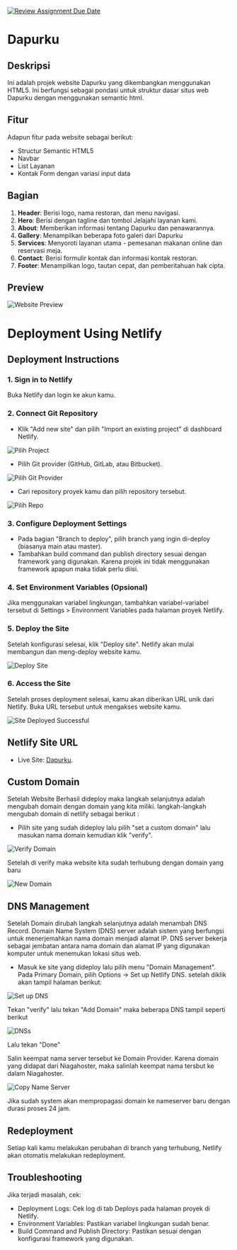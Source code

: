 [![Review Assignment Due Date](https://classroom.github.com/assets/deadline-readme-button-22041afd0340ce965d47ae6ef1cefeee28c7c493a6346c4f15d667ab976d596c.svg)](https://classroom.github.com/a/mEdQF3Ol)


# Dapurku

## Deskripsi

Ini adalah projek website Dapurku yang dikembangkan menggunakan HTML5. Ini berfungsi sebagai pondasi untuk struktur dasar situs web Dapurku dengan menggunakan semantic html.

## Fitur

Adapun fitur pada website sebagai berikut:

- Structur Semantic HTML5
- Navbar
- List Layanan
- Kontak Form dengan variasi input data


## Bagian

1. **Header**: Berisi logo, nama restoran, dan menu navigasi.
2. **Hero**: Berisi dengan tagline dan tombol Jelajahi layanan kami.
3. **About**: Memberikan informasi tentang Dapurku dan penawarannya.
4. **Gallery**: Menampilkan beberapa foto galeri dari Dapurku
5. **Services**: Menyoroti layanan utama - pemesanan makanan online dan reservasi meja.
6. **Contact**: Berisi formulir kontak dan informasi kontak restoran.
7. **Footer**: Menampilkan logo, tautan cepat, dan pemberitahuan hak cipta.


## Preview

![Website Preview](assets/images_documentation/landing_page3.png)



# Deployment Using Netlify

## Deployment Instructions

### 1. Sign in to Netlify
Buka Netlify dan login ke akun kamu.

### 2. Connect Git Repository

- Klik "Add new site" dan pilih "Import an existing project" di dashboard Netlify.

![Pilih Project](assets/images_documentation/TambahProject.png)

- Pilih Git provider (GitHub, GitLab, atau Bitbucket).

![Pilih Git Provider](assets/images_documentation/PilihGitProvider.png)

- Cari repository proyek kamu dan pilih repository tersebut.

![Pilih Repo](assets/images_documentation/PilihRepo.png)


### 3. Configure Deployment Settings

- Pada bagian "Branch to deploy", pilih branch yang ingin di-deploy (biasanya main atau master).
- Tambahkan build command dan publish directory sesuai dengan framework yang digunakan. Karena projek ini tidak menggunakan framework apapun maka tidak perlu diisi.

### 4. Set Environment Variables (Opsional)
Jika menggunakan variabel lingkungan, tambahkan variabel-variabel tersebut di Settings > Environment Variables pada halaman proyek Netlify.

### 5. Deploy the Site
Setelah konfigurasi selesai, klik "Deploy site". Netlify akan mulai membangun dan meng-deploy website kamu.

![Deploy Site](assets/images_documentation/DeploySite.png)


### 6. Access the Site
Setelah proses deployment selesai, kamu akan diberikan URL unik dari Netlify. Buka URL tersebut untuk mengakses website kamu.

![Site Deployed Successful](assets/images_documentation/DeploySuccess1.png)

## Netlify Site URL
- Live Site: [Dapurku](https://dapurku.site/).

## Custom Domain

Setelah Website Berhasil dideploy maka langkah selanjutnya adalah mengubah domain dengan domain yang kita miliki. langkah-langkah mengubah domain di netlify sebagai berikut :

- Pilih site yang sudah dideploy lalu pilih "set a custom domain" lalu masukan nama domain kemudian klik "verify".

![Verify Domain](assets/images_documentation/VerifyDomain.png)

Setelah di verify maka website kita sudah terhubung dengan domain yang baru 

![New Domain](assets/images_documentation/NewDomain.png)

## DNS Management

Setelah Domain dirubah langkah selanjutnya adalah menambah DNS Record. Domain Name System (DNS) server adalah sistem yang berfungsi untuk menerjemahkan nama domain menjadi alamat IP. DNS server bekerja sebagai jembatan antara nama domain dan alamat IP yang digunakan komputer untuk menemukan lokasi situs web.

- Masuk ke site yang dideploy lalu pilih menu "Domain Management". Pada Primary Domain, pilih Options -> Set up Netlify DNS. setelah diklik akan tampil halaman berikut:

![Set up DNS](assets/images_documentation/SetupDNS.png)

Tekan "verify" lalu tekan "Add Domain" maka beberapa DNS tampil seperti berikut

![DNSs](assets/images_documentation/DNSs.png)

Lalu tekan "Done"

Salin keempat nama server tersebut ke Domain Provider. Karena domain yang didapat dari Niagahoster, maka salinlah keempat nama tersbut ke dalam Niagahoster.

![Copy Name Server](assets/images_documentation/CopyNameServer.png)

Jika sudah system akan mempropagasi domain ke nameserver baru dengan durasi proses 24 jam.


## Redeployment
Setiap kali kamu melakukan perubahan di branch yang terhubung, Netlify akan otomatis melakukan redeployment.

## Troubleshooting
Jika terjadi masalah, cek:

- Deployment Logs: Cek log di tab Deploys pada halaman proyek di Netlify.
- Environment Variables: Pastikan variabel lingkungan sudah benar.
- Build Command and Publish Directory: Pastikan sesuai dengan konfigurasi framework yang digunakan.
